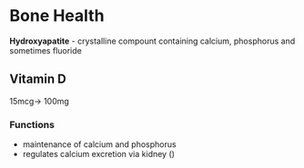 # Bone Health
**Hydroxyapatite** - crystalline compount containing calcium, phosphorus and sometimes fluoride
## Vitamin D 
15mcg-> 100mg 
### Functions 
- maintenance of calcium and phosphorus
- regulates calcium excretion via kidney ()